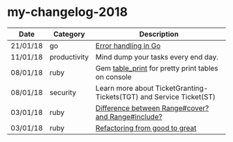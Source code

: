# my-changelog-2018

| Date | Category | Description |
|------|----------|-------------|
| 21/01/18 | go | [Error handling in Go](https://blog.golang.org/error-handling-and-go)
| 11/01/18 | productivity | Mind dump your tasks every end day.
| 08/01/18 | ruby | Gem [table_print](http://tableprintgem.com) for pretty print tables on console
| 08/01/18 | security | Learn more about TicketGranting-Tickets(TGT) and Service Ticket(ST)
| 03/01/18 | ruby | [Difference between Range#cover? and Range#include?](https://stackoverflow.com/questions/21608935/what-is-the-difference-between-rangeinclude-and-rangecover)
| 03/01/18 | ruby | [Refactoring from good to great](https://www.youtube.com/watch?v=DC-pQPq0acs&feature=youtu.be)

